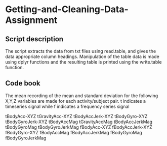 # Getting-and-Cleaning-Data-Assignment

## Script description
The script extracts the data from txt files using read.table, and gives the data appropriate column headings. Manipulation of the table data is made using dplyr functions and the resulting table is printed using the write.table function.

## Code book
The mean recording of the mean and standard deviation for the following X,Y,Z variables are made for each activity/subject pair. t indicates a timeseries signal while f indicates a frequency series signal

tBodyAcc-XYZ
tGravityAcc-XYZ
tBodyAccJerk-XYZ
tBodyGyro-XYZ
tBodyGyroJerk-XYZ
tBodyAccMag
tGravityAccMag
tBodyAccJerkMag
tBodyGyroMag
tBodyGyroJerkMag
fBodyAcc-XYZ
fBodyAccJerk-XYZ
fBodyGyro-XYZ
fBodyAccMag
fBodyAccJerkMag
fBodyGyroMag
fBodyGyroJerkMag
